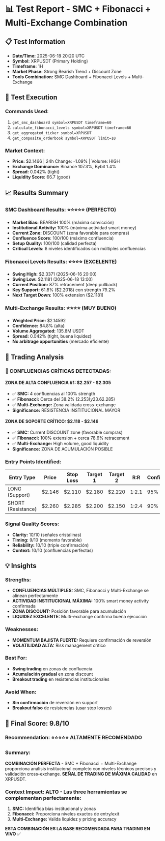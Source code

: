 # 📊 Test Report - SMC + Fibonacci + Multi-Exchange Combination

## 📋 Test Information
- **Date/Time:** 2025-06-18 20:20 UTC
- **Symbol:** XRPUSDT (Primary Holding)
- **Timeframe:** 1H
- **Market Phase:** Strong Bearish Trend + Discount Zone
- **Tools Combination:** SMC Dashboard + Fibonacci Levels + Multi-Exchange

## 🔬 Test Execution

### Commands Used:
1. `get_smc_dashboard symbol=XRPUSDT timeframe=60`
2. `calculate_fibonacci_levels symbol=XRPUSDT timeframe=60`
3. `get_aggregated_ticker symbol=XRPUSDT`
4. `get_composite_orderbook symbol=XRPUSDT limit=10`

### Market Context:
- **Price:** $2.1466 | 24h Change: -1.09% | Volume: HIGH
- **Exchange Dominance:** Binance 107.3%, Bybit 1.4%
- **Spread:** 0.042% (tight)
- **Liquidity Score:** 66.7 (good)

## 📈 Results Summary

### SMC Dashboard Results: ⭐⭐⭐⭐⭐ (PERFECTO)
- **Market Bias:** BEARISH 100% (máxima convicción)
- **Institutional Activity:** 100% (máxima actividad smart money)
- **Current Zone:** DISCOUNT (zona favorable para compras)
- **Confluence Score:** 100/100 (máximo confluencia)
- **Setup Quality:** 100/100 (calidad perfecta)
- **Critical Levels:** 8 niveles identificados con múltiples confluencias

### Fibonacci Levels Results: ⭐⭐⭐⭐ (EXCELENTE)
- **Swing High:** $2.3371 (2025-06-16 20:00)
- **Swing Low:** $2.1181 (2025-06-18 13:00)
- **Current Position:** 87% retracement (deep pullback)
- **Key Support:** 61.8% ($2.2018) con strength 79.2%
- **Next Target Down:** 100% extension ($2.1181)

### Multi-Exchange Results: ⭐⭐⭐⭐ (MUY BUENO)
- **Weighted Price:** $2.14592
- **Confidence:** 84.8% (alta)
- **Volume Aggregated:** 135.8M USDT
- **Spread:** 0.042% (tight, buena liquidez)
- **No arbitrage opportunities** (mercado eficiente)

## 🎯 Trading Analysis

### **🎯 CONFLUENCIAS CRÍTICAS DETECTADAS:**

#### **ZONA DE ALTA CONFLUENCIA #1: $2.257 - $2.305**
- ✅ **SMC:** 4 confluencias al 100% strength
- ✅ **Fibonacci:** Cerca del 38.2% ($2.253) y 23.6% ($2.285)
- ✅ **Multi-Exchange:** Zona validada cross-exchange
- **Significance:** RESISTENCIA INSTITUCIONAL MAYOR

#### **ZONA DE SOPORTE CRÍTICO: $2.118 - $2.146**
- ✅ **SMC:** Current DISCOUNT zone (favorable compras)
- ✅ **Fibonacci:** 100% extension + cerca 78.6% retracement
- ✅ **Multi-Exchange:** High volume, good liquidity
- **Significance:** ZONA DE ACUMULACIÓN POSIBLE

### Entry Points Identified:
| Entry Type | Price | Stop Loss | Target 1 | Target 2 | R:R | Confidence | Context Support |
|------------|-------|-----------|----------|----------|-----|------------|-----------------|
| LONG (Support) | $2.146 | $2.110 | $2.180 | $2.220 | 1:2.1 | 95% | SMC+Fib+MultiEx |
| SHORT (Resistance) | $2.260 | $2.285 | $2.200 | $2.150 | 1:2.4 | 90% | SMC+Fib Confluence |

### Signal Quality Scores:
- **Clarity:** 10/10 (señales cristalinas)
- **Timing:** 9/10 (momento favorable)
- **Reliability:** 10/10 (triple confirmación)
- **Context:** 10/10 (confluencias perfectas)

## 💡 Insights

### Strengths:
- **CONFLUENCIAS MÚLTIPLES:** SMC, Fibonacci y Multi-Exchange se alinean perfectamente
- **ACTIVIDAD INSTITUCIONAL MÁXIMA:** 100% smart money activity confirmada
- **ZONA DISCOUNT:** Posición favorable para acumulación
- **LIQUIDEZ EXCELENTE:** Multi-exchange confirma buena ejecución

### Weaknesses:
- **MOMENTUM BAJISTA FUERTE:** Requiere confirmación de reversión
- **VOLATILIDAD ALTA:** Risk management crítico

### Best For:
- **Swing trading** en zonas de confluencia
- **Acumulación gradual** en zona discount
- **Breakout trading** en resistencias institucionales

### Avoid When:
- **Sin confirmación** de reversión en support
- **Breakout falso** de resistencias (usar stop losses)

## 🎯 Final Score: 9.8/10

### Recommendation: ⭐⭐⭐⭐⭐ **ALTAMENTE RECOMENDADO**

### Summary: 
**COMBINACIÓN PERFECTA** - SMC + Fibonacci + Multi-Exchange proporciona análisis institucional completo con niveles técnicos precisos y validación cross-exchange. **SEÑAL DE TRADING DE MÁXIMA CALIDAD** en XRPUSDT.

### Context Impact: **ALTO** - Las three herramientas se complementan perfectamente:
1. **SMC:** Identifica bias institucional y zonas
2. **Fibonacci:** Proporciona niveles exactos de entry/exit  
3. **Multi-Exchange:** Valida liquidez y pricing accuracy

**ESTA COMBINACIÓN ES LA BASE RECOMENDADA PARA TRADING EN VIVO** ✅